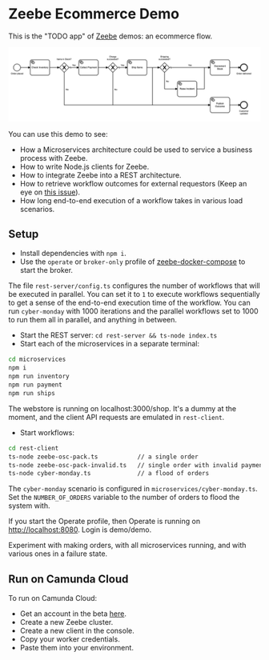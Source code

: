 # Zeebe Ecommerce Demo

This is the "TODO app" of [Zeebe](https://zeebe.io) demos: an ecommerce flow.

![](img/workflow.png)

You can use this demo to see:

- How a Microservices architecture could be used to service a business process with Zeebe.
- How to write Node.js clients for Zeebe.
- How to integrate Zeebe into a REST architecture. 
- How to retrieve workflow outcomes for external requestors (Keep an eye on [this issue](https://github.com/zeebe-io/zeebe/issues/2896)).
- How long end-to-end execution of a workflow takes in various load scenarios.

## Setup

- Install dependencies with `npm i`.
- Use the `operate` or `broker-only` profile of [zeebe-docker-compose](https://github.com/zeebe-io/zeebe-docker-compose) to start the broker.

The file `rest-server/config.ts` configures the number of workflows that will be executed in parallel. You can set it to `1` to execute workflows sequentially to get a sense of the end-to-end execution time of the workflow. You can run `cyber-monday` with 1000 iterations and the parallel workflows set to 1000 to run them all in parallel, and anything in between.

- Start the REST server: `cd rest-server && ts-node index.ts`
- Start each of the microservices in a separate terminal:

```bash
cd microservices
npm i
npm run inventory
npm run payment
npm run ships
```

The webstore is running on localhost:3000/shop. It's a dummy at the moment, and the client API requests are emulated in `rest-client`.

- Start workflows:

```bash
cd rest-client
ts-node zeebe-osc-pack.ts           // a single order
ts-node zeebe-osc-pack-invalid.ts   // single order with invalid payment
ts-node cyber-monday.ts             // a flood of orders
```

The `cyber-monday` scenario is configured in `microservices/cyber-monday.ts`. Set the `NUMBER_OF_ORDERS` variable to the number of orders to flood the system with. 

If you start the Operate profile, then Operate is running on [http://localhost:8080](http://localhost:8080). Login is demo/demo.

Experiment with making orders, with all microservices running, and with various ones in a failure state.

## Run on Camunda Cloud

To run on Camunda Cloud:

* Get an account in the beta [here](https://camunda.io).
* Create a new Zeebe cluster.
* Create a new client in the console.
* Copy your worker credentials.
* Paste them into your environment.

